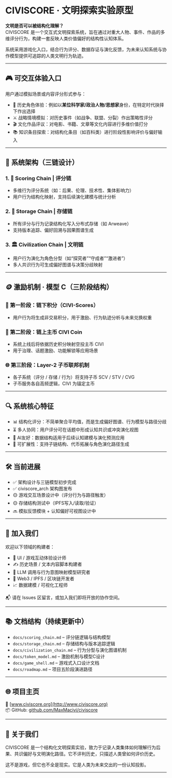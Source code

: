 # CIVISCORE · 文明探索实验原型

**文明是否可以被结构化理解？**  
CIVISCORE 是一个交互式文明探索系统，旨在通过对重大人物、事件、作品的多维评分行为，构建一套反映人类价值偏好的结构性认知体系。

系统采用游戏化入口，结合行为评分、数据存证与演化反馈，为未来认知系统与协作模型提供可追踪的人类文明行为轨迹。

---

## 🎮 可交互体验入口

用户通过模拟场景或内容评分形式参与：

- 👤 历史角色体验：例如以**某位科学家/政治人物/思想家**身份，在特定时代抉择下作出选择
- ⚔️ 战略情境模拟：对历史事件（如战争、联盟、分裂）作出策略性评分
- 🎬 文化作品评议：对电影、书籍、文章等文化内容进行多维价值打分
- 📚 知识条目探索：对结构化条目（如百科类）进行阶段性影响评价与偏好输入

---

## 🧠 系统架构（三链设计）

### 1. 🧠 Scoring Chain | 评分链
- 多维行为评分系统（如：后果、伦理、技术性、集体影响力）
- 用户行为结构化映射，支持后续演化建模与统计分析

### 2. 💾 Storage Chain | 存储链
- 所有评分与行为记录结构化写入分布式存储（如 Arweave）
- 支持版本追踪、偏好回溯与因果图谱生成

### 3. 🏛️ Civilization Chain | 文明链
- 用户行为演化为角色分型（如“探究者”“守成者”“激进者”）
- 多人共识行为可生成偏好图谱与决策分歧映射

---

## 🪙 激励机制 · 模型 C（三阶段结构）

### 📘 第一阶段：链下积分（CIVI-Scores）
- 用户行为将生成非交易积分，用于激励、行为轨迹分析与未来兑换权重

### 🔗 第二阶段：链上主币 CIVI Coin
- 系统上线后将依据历史积分映射空投主币 CIVI
- 用于治理、话题激励、功能解锁等应用场景

### 🌐 第三阶段：Layer-2 子币联邦机制
- 各子系统（评分 / 存储 / 行为）将支持子币 SCV / STV / CVG
- 子币服务各自高频逻辑，CIVI 为锚定主币

---

## 🔍 系统核心特征

- 📊 结构化评分：不简单聚合平均值，而是生成偏好图谱、行为模型与路径分歧
- ⏳ 多人协同：用户评分可在话题中形成认知共识或冲突演化视图
- 🧠 AI友好：数据结构适用于后续认知建模与演化预测应用
- 📎 可扩展性：支持子链结构、代币拓展与角色演化路径生成

---

## 🛠️ 当前进展

- ✅ 架构设计与三链模型初步完成
- ✅ civiscore_arch 架构图发布
- 🟡 游戏交互场景设计中（评分行为与路径触发）
- 🟡 存储结构测试中（IPFS写入/读取/验证）
- 🔜 模拟反馈模块 + 认知偏好可视图设计中

---

## 🤝 加入我们

欢迎以下领域的构建者：

- 🎨 UI / 游戏互动体验设计师
- ✍️ 历史场景 / 文本内容脚本构建者
- 🤖 LLM 调用与行为意图映射模型研究者
- 💾 Web3 / IPFS / 区块链开发者
- 📈 数据建模 / 可视化工程师

📬 请在 Issues 区留言，或加入我们即将开放的协作空间。

---

## 📚 文档结构（持续更新中）

- `docs/scoring_chain.md` – 评分链逻辑与结构模型  
- `docs/storage_chain.md` – 存储结构与版本追踪逻辑  
- `docs/civilization_chain.md` – 行为分型与演化图谱机制  
- `docs/token_model.md` – 激励机制与模型C设计  
- `docs/game_shell.md` – 游戏式入口设计文档  
- `docs/roadmap.md` – 项目五阶段演进路径

---

## 🌐 项目主页

🔗 [www.civiscore.org](http://www.civiscore.org)  
📦 GitHub: [github.com/MaxMacivi/civiscore](https://github.com/MaxMacivi/civiscore)

---

## 🧭 关于我们

CIVISCORE 是一个结构化文明探索实验，致力于记录人类集体如何理解行为后果、共识偏好与文明演化路径。它不评判历史，只描述人类曾如何评价历史。

这不是游戏，但它也不全是现实。它是人类为未来交出的一份认知投影。

---

